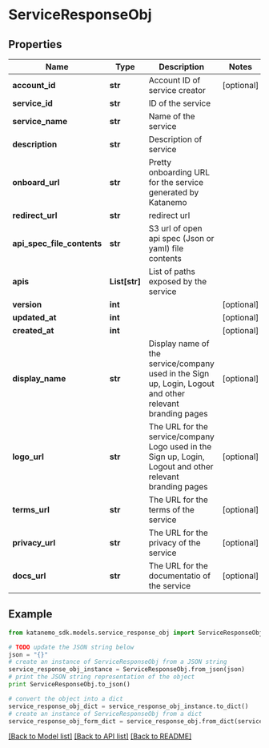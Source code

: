 # ServiceResponseObj


## Properties
Name | Type | Description | Notes
------------ | ------------- | ------------- | -------------
**account_id** | **str** | Account ID of service creator | [optional] 
**service_id** | **str** | ID of the service | 
**service_name** | **str** | Name of the service | 
**description** | **str** | Description of service | 
**onboard_url** | **str** | Pretty onboarding URL for the service generated by Katanemo | 
**redirect_url** | **str** | redirect url | 
**api_spec_file_contents** | **str** | S3 url of open api spec (Json or yaml) file contents | 
**apis** | **List[str]** | List of paths exposed by the service | 
**version** | **int** |  | [optional] 
**updated_at** | **int** |  | [optional] 
**created_at** | **int** |  | [optional] 
**display_name** | **str** | Display name of the service/company used in the Sign up, Login, Logout and other relevant branding pages | [optional] 
**logo_url** | **str** | The URL for the service/company Logo used in the Sign up, Login, Logout and other relevant branding pages | [optional] 
**terms_url** | **str** | The URL for the terms of the service | [optional] 
**privacy_url** | **str** | The URL for the privacy of the service | [optional] 
**docs_url** | **str** | The URL for the documentatio of the service | [optional] 

## Example

```python
from katanemo_sdk.models.service_response_obj import ServiceResponseObj

# TODO update the JSON string below
json = "{}"
# create an instance of ServiceResponseObj from a JSON string
service_response_obj_instance = ServiceResponseObj.from_json(json)
# print the JSON string representation of the object
print ServiceResponseObj.to_json()

# convert the object into a dict
service_response_obj_dict = service_response_obj_instance.to_dict()
# create an instance of ServiceResponseObj from a dict
service_response_obj_form_dict = service_response_obj.from_dict(service_response_obj_dict)
```
[[Back to Model list]](../README.md#documentation-for-models) [[Back to API list]](../README.md#documentation-for-api-endpoints) [[Back to README]](../README.md)


